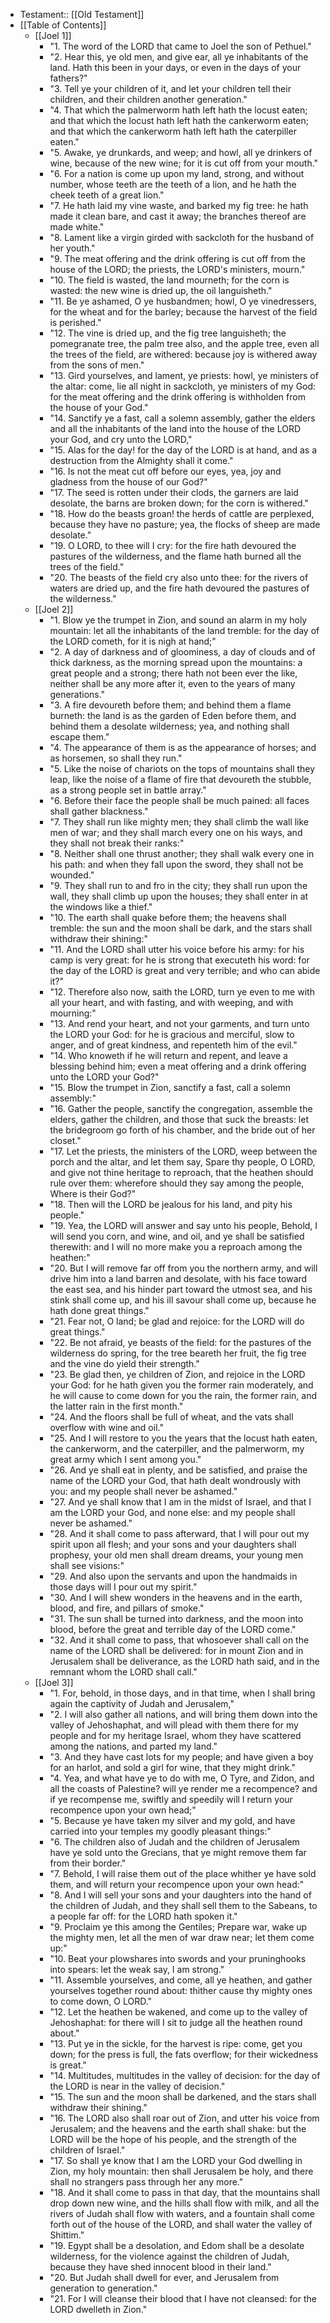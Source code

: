 - Testament:: [[Old Testament]]
- [[Table of Contents]]
    - [[Joel 1]]
        - "1. The word of the LORD that came to Joel the son of Pethuel."
        - "2. Hear this, ye old men, and give ear, all ye inhabitants of the land. Hath this been in your days, or even in the days of your fathers?"
        - "3. Tell ye your children of it, and let your children tell their children, and their children another generation."
        - "4. That which the palmerworm hath left hath the locust eaten; and that which the locust hath left hath the cankerworm eaten; and that which the cankerworm hath left hath the caterpiller eaten."
        - "5. Awake, ye drunkards, and weep; and howl, all ye drinkers of wine, because of the new wine; for it is cut off from your mouth."
        - "6. For a nation is come up upon my land, strong, and without number, whose teeth are the teeth of a lion, and he hath the cheek teeth of a great lion."
        - "7. He hath laid my vine waste, and barked my fig tree: he hath made it clean bare, and cast it away; the branches thereof are made white."
        - "8. Lament like a virgin girded with sackcloth for the husband of her youth."
        - "9. The meat offering and the drink offering is cut off from the house of the LORD; the priests, the LORD's ministers, mourn."
        - "10. The field is wasted, the land mourneth; for the corn is wasted: the new wine is dried up, the oil languisheth."
        - "11. Be ye ashamed, O ye husbandmen; howl, O ye vinedressers, for the wheat and for the barley; because the harvest of the field is perished."
        - "12. The vine is dried up, and the fig tree languisheth; the pomegranate tree, the palm tree also, and the apple tree, even all the trees of the field, are withered: because joy is withered away from the sons of men."
        - "13. Gird yourselves, and lament, ye priests: howl, ye ministers of the altar: come, lie all night in sackcloth, ye ministers of my God: for the meat offering and the drink offering is withholden from the house of your God."
        - "14. Sanctify ye a fast, call a solemn assembly, gather the elders and all the inhabitants of the land into the house of the LORD your God, and cry unto the LORD,"
        - "15. Alas for the day! for the day of the LORD is at hand, and as a destruction from the Almighty shall it come."
        - "16. Is not the meat cut off before our eyes, yea, joy and gladness from the house of our God?"
        - "17. The seed is rotten under their clods, the garners are laid desolate, the barns are broken down; for the corn is withered."
        - "18. How do the beasts groan! the herds of cattle are perplexed, because they have no pasture; yea, the flocks of sheep are made desolate."
        - "19. O LORD, to thee will I cry: for the fire hath devoured the pastures of the wilderness, and the flame hath burned all the trees of the field."
        - "20. The beasts of the field cry also unto thee: for the rivers of waters are dried up, and the fire hath devoured the pastures of the wilderness."
    - [[Joel 2]]
        - "1. Blow ye the trumpet in Zion, and sound an alarm in my holy mountain: let all the inhabitants of the land tremble: for the day of the LORD cometh, for it is nigh at hand;"
        - "2. A day of darkness and of gloominess, a day of clouds and of thick darkness, as the morning spread upon the mountains: a great people and a strong; there hath not been ever the like, neither shall be any more after it, even to the years of many generations."
        - "3. A fire devoureth before them; and behind them a flame burneth: the land is as the garden of Eden before them, and behind them a desolate wilderness; yea, and nothing shall escape them."
        - "4. The appearance of them is as the appearance of horses; and as horsemen, so shall they run."
        - "5. Like the noise of chariots on the tops of mountains shall they leap, like the noise of a flame of fire that devoureth the stubble, as a strong people set in battle array."
        - "6. Before their face the people shall be much pained: all faces shall gather blackness."
        - "7. They shall run like mighty men; they shall climb the wall like men of war; and they shall march every one on his ways, and they shall not break their ranks:"
        - "8. Neither shall one thrust another; they shall walk every one in his path: and when they fall upon the sword, they shall not be wounded."
        - "9. They shall run to and fro in the city; they shall run upon the wall, they shall climb up upon the houses; they shall enter in at the windows like a thief."
        - "10. The earth shall quake before them; the heavens shall tremble: the sun and the moon shall be dark, and the stars shall withdraw their shining:"
        - "11. And the LORD shall utter his voice before his army: for his camp is very great: for he is strong that executeth his word: for the day of the LORD is great and very terrible; and who can abide it?"
        - "12. Therefore also now, saith the LORD, turn ye even to me with all your heart, and with fasting, and with weeping, and with mourning:"
        - "13. And rend your heart, and not your garments, and turn unto the LORD your God: for he is gracious and merciful, slow to anger, and of great kindness, and repenteth him of the evil."
        - "14. Who knoweth if he will return and repent, and leave a blessing behind him; even a meat offering and a drink offering unto the LORD your God?"
        - "15. Blow the trumpet in Zion, sanctify a fast, call a solemn assembly:"
        - "16. Gather the people, sanctify the congregation, assemble the elders, gather the children, and those that suck the breasts: let the bridegroom go forth of his chamber, and the bride out of her closet."
        - "17. Let the priests, the ministers of the LORD, weep between the porch and the altar, and let them say, Spare thy people, O LORD, and give not thine heritage to reproach, that the heathen should rule over them: wherefore should they say among the people, Where is their God?"
        - "18. Then will the LORD be jealous for his land, and pity his people."
        - "19. Yea, the LORD will answer and say unto his people, Behold, I will send you corn, and wine, and oil, and ye shall be satisfied therewith: and I will no more make you a reproach among the heathen:"
        - "20. But I will remove far off from you the northern army, and will drive him into a land barren and desolate, with his face toward the east sea, and his hinder part toward the utmost sea, and his stink shall come up, and his ill savour shall come up, because he hath done great things."
        - "21. Fear not, O land; be glad and rejoice: for the LORD will do great things."
        - "22. Be not afraid, ye beasts of the field: for the pastures of the wilderness do spring, for the tree beareth her fruit, the fig tree and the vine do yield their strength."
        - "23. Be glad then, ye children of Zion, and rejoice in the LORD your God: for he hath given you the former rain moderately, and he will cause to come down for you the rain, the former rain, and the latter rain in the first month."
        - "24. And the floors shall be full of wheat, and the vats shall overflow with wine and oil."
        - "25. And I will restore to you the years that the locust hath eaten, the cankerworm, and the caterpiller, and the palmerworm, my great army which I sent among you."
        - "26. And ye shall eat in plenty, and be satisfied, and praise the name of the LORD your God, that hath dealt wondrously with you: and my people shall never be ashamed."
        - "27. And ye shall know that I am in the midst of Israel, and that I am the LORD your God, and none else: and my people shall never be ashamed."
        - "28. And it shall come to pass afterward, that I will pour out my spirit upon all flesh; and your sons and your daughters shall prophesy, your old men shall dream dreams, your young men shall see visions:"
        - "29. And also upon the servants and upon the handmaids in those days will I pour out my spirit."
        - "30. And I will shew wonders in the heavens and in the earth, blood, and fire, and pillars of smoke."
        - "31. The sun shall be turned into darkness, and the moon into blood, before the great and terrible day of the LORD come."
        - "32. And it shall come to pass, that whosoever shall call on the name of the LORD shall be delivered: for in mount Zion and in Jerusalem shall be deliverance, as the LORD hath said, and in the remnant whom the LORD shall call."
    - [[Joel 3]]
        - "1. For, behold, in those days, and in that time, when I shall bring again the captivity of Judah and Jerusalem,"
        - "2. I will also gather all nations, and will bring them down into the valley of Jehoshaphat, and will plead with them there for my people and for my heritage Israel, whom they have scattered among the nations, and parted my land."
        - "3. And they have cast lots for my people; and have given a boy for an harlot, and sold a girl for wine, that they might drink."
        - "4. Yea, and what have ye to do with me, O Tyre, and Zidon, and all the coasts of Palestine? will ye render me a recompence? and if ye recompense me, swiftly and speedily will I return your recompence upon your own head;"
        - "5. Because ye have taken my silver and my gold, and have carried into your temples my goodly pleasant things:"
        - "6. The children also of Judah and the children of Jerusalem have ye sold unto the Grecians, that ye might remove them far from their border."
        - "7. Behold, I will raise them out of the place whither ye have sold them, and will return your recompence upon your own head:"
        - "8. And I will sell your sons and your daughters into the hand of the children of Judah, and they shall sell them to the Sabeans, to a people far off: for the LORD hath spoken it."
        - "9. Proclaim ye this among the Gentiles; Prepare war, wake up the mighty men, let all the men of war draw near; let them come up:"
        - "10. Beat your plowshares into swords and your pruninghooks into spears: let the weak say, I am strong."
        - "11. Assemble yourselves, and come, all ye heathen, and gather yourselves together round about: thither cause thy mighty ones to come down, O LORD."
        - "12. Let the heathen be wakened, and come up to the valley of Jehoshaphat: for there will I sit to judge all the heathen round about."
        - "13. Put ye in the sickle, for the harvest is ripe: come, get you down; for the press is full, the fats overflow; for their wickedness is great."
        - "14. Multitudes, multitudes in the valley of decision: for the day of the LORD is near in the valley of decision."
        - "15. The sun and the moon shall be darkened, and the stars shall withdraw their shining."
        - "16. The LORD also shall roar out of Zion, and utter his voice from Jerusalem; and the heavens and the earth shall shake: but the LORD will be the hope of his people, and the strength of the children of Israel."
        - "17. So shall ye know that I am the LORD your God dwelling in Zion, my holy mountain: then shall Jerusalem be holy, and there shall no strangers pass through her any more."
        - "18. And it shall come to pass in that day, that the mountains shall drop down new wine, and the hills shall flow with milk, and all the rivers of Judah shall flow with waters, and a fountain shall come forth out of the house of the LORD, and shall water the valley of Shittim."
        - "19. Egypt shall be a desolation, and Edom shall be a desolate wilderness, for the violence against the children of Judah, because they have shed innocent blood in their land."
        - "20. But Judah shall dwell for ever, and Jerusalem from generation to generation."
        - "21. For I will cleanse their blood that I have not cleansed: for the LORD dwelleth in Zion."
